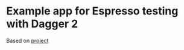 # Example app for Espresso testing with Dagger 2

Based on [project](https://github.com/chiuki/android-test-demo)

